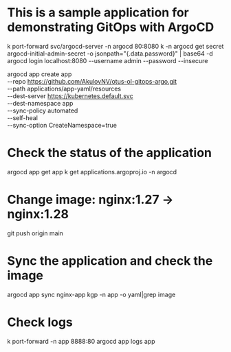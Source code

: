 # This is a sample application for demonstrating GitOps with ArgoCD
k port-forward svc/argocd-server -n argocd 80:8080
k -n argocd get secret argocd-initial-admin-secret -o jsonpath="{.data.password}" | base64 -d
argocd login localhost:8080 --username admin --password <password> --insecure

argocd app create app \
  --repo https://github.com/AkulovNV/otus-ol-gitops-argo.git \
  --path applications/app-yaml/resources \
  --dest-server https://kubernetes.default.svc \
  --dest-namespace app \
  --sync-policy automated \
  --self-heal \
  --sync-option CreateNamespace=true

# Check the status of the application
argocd app get app
k get applications.argoproj.io -n argocd

# Change image: nginx:1.27 -> nginx:1.28
git push origin main

# Sync the application and check the image
argocd app sync nginx-app 
kgp -n app -o yaml|grep image

# Check logs
k port-forward <pod-name> -n app 8888:80
argocd app logs app